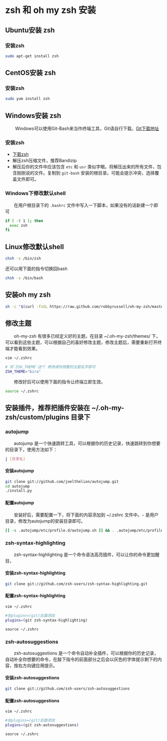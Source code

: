 # zsh 和 oh my zsh 安装

## Ubuntu安装 zsh

### 安装zsh

```bash
sudo apt-get install zsh
```

## CentOS安装 zsh

### 安装zsh
```bash
sudo yum install zsh
```

## Windows安装 zsh
&emsp;&emsp; Windows可以使用Git-Bash来当作终端工具，Git请自行下载。[Git下载地址](https://git-scm.com/downloads)

### 安装zsh

- [下载zsh](https://packages.msys2.org/package/zsh?repo=msys&variant=x86_64)
- 解压zsh压缩文件，推荐Bandizip
- 解压后你的文件中应该包含 `etc` 和 `usr` 类似字眼。将解压出来的所有文件，包含刚刚说的文件。复制到 `git-bash` 安装的根目录。可能会提示冲突，选择覆盖文件即可。

### Windows下修改默认shell

&emsp;&emsp;在用户根目录下的 `.bashrc` 文件中写入一下脚本，如果没有的话新建一个即可

```bash
if [ -t 1 ]; then
  exec zsh
fi
```

## Linux修改默认shell

```bash
chsh -s /bin/zsh
```
还可以用下面的指令切换回bash
    
```bash
chsh -s /bin/bash
```

## 安装oh my zsh

```bash
sh -c "$(curl -fsSL https://raw.github.com/robbyrussell/oh-my-zsh/master/tools/install.sh)"
```

## 修改主题
&emsp;&emsp;oh-my-zsh 有很多已经定义好的主题，在目录 ~/.oh-my-zsh/themes/ 下，可以看到这些主题，可以根据自己的喜好修改主题，修改主题后，需要重新打开终端才能看到效果。

```bash
vim ~/.zshrc

# 将`ZSH_THEME`这个 修改成你想要的主题名字即可
ZSH_THEME="bira"
```
&emsp;&emsp;修改好后可以使用下面的指令让终端立即生效。
```bash
source ~/.zshrc 
```

## 安装插件，推荐把插件安装在 ~/.oh-my-zsh/custom/plugins 目录下

### autojump

&emsp;&emsp;autojump 是一个快速跳转工具，可以根据你的历史记录，快速跳转到你想要的目录下，使用方法如下：

```bash
j [目录名]
```
#### 安装autojump

```bash
git clone git://github.com/joelthelion/autojump.git
cd autojump
./install.py
```

#### 配置autojump

&emsp;&emsp;安装好后，需要配置一下，将下面的内容添加到 ~/.zshrc 文件中。`~` 是用户目录，修改为autojump的安装目录即可。

```bash
[[ -s .autojump/etc/profile.d/autojump.sh ]] && . .autojump/etc/profile.d/autojump.sh
```

### zsh-syntax-highlighting

&emsp;&emsp;zsh-syntax-highlighting 是一个命令语法高亮插件，可以让你的命令更加醒目，

#### 安装zsh-syntax-highlighting

```bash
git clone git://github.com/zsh-users/zsh-syntax-highlighting.git
```

#### 配置zsh-syntax-highlighting

```bash
vim ~/.zshrc

#在plugins=(git)后面添加
plugins=(git zsh-syntax-highlighting)
```
```
source ~/.zshrc
```

### zsh-autosuggestions

&emsp;&emsp;zsh-autosuggestions 是一个命令自动补全插件，可以根据你的历史记录，自动补全你想要的命令，在敲下指令的前面部分之后会以灰色的字体提示剩下的内容，按右方向键应用提示。

#### 安装zsh-autosuggestions

```bash
git clone git://github.com/zsh-users/zsh-autosuggestions
```

#### 配置zsh-autosuggestions

```bash
vim ~/.zshrc

#在plugins=(git)后面添加
plugins=(git zsh-autosuggestions)
```
```
source ~/.zshrc
```
